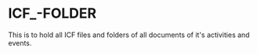 # ICF_-FOLDER
This is to hold all ICF files and folders of all documents of it's activities and events.
